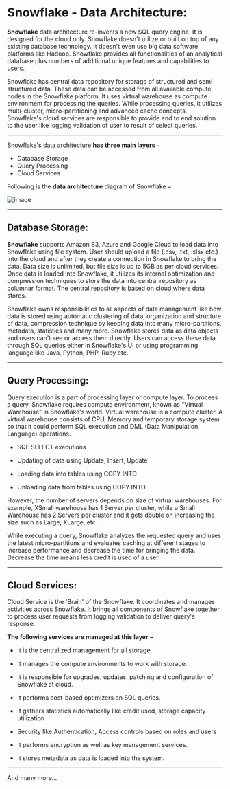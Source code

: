# Snowflake - Data Architecture:

**Snowflake** data architecture re-invents a new SQL query engine. It is designed for the cloud only. Snowflake doesn't utilize or built on top of any existing database technology. It doesn't even use big data software platforms like Hadoop. Snowflake provides all functionalities of an analytical database plus numbers of additional unique features and capabilities to users.

Snowflake has central data repository for storage of structured and semi-structured data. These data can be accessed from all available compute nodes in the Snowflake platform. It uses virtual warehouse as compute environment for processing the queries. While processing queries, it utilizes multi-cluster, micro-partitioning and advanced cache concepts. Snowflake's cloud services are responsible to provide end to end solution to the user like logging validation of user to result of select queries.

---

Snowflake's data architecture **has three main layers** −

- Database Storage
- Query Processing
- Cloud Services

Following is the **data architecture** diagram of Snowflake −

![image](https://github.com/user-attachments/assets/b448535a-e2c1-45d1-af46-0f09560c54a0)

---

## Database Storage:

**Snowflake** supports Amazon S3, Azure and Google Cloud to load data into Snowflake using file system. User should upload a file (.csv, .txt, .xlsx etc.) into the cloud and after they create a connection in Snowflake to bring the data. Data size is unlimited, but file size is up to 5GB as per cloud services. Once data is loaded into Snowflake, it utilizes its internal optimization and compression techniques to store the data into central repository as columnar format. The central repository is based on cloud where data stores.

Snowflake owns responsibilities to all aspects of data management like how data is stored using automatic clustering of data, organization and structure of data, compression technique by keeping data into many micro-partitions, metadata, statistics and many more. Snowflake stores data as data objects and users can't see or access them directly. Users can access these data through SQL queries either in Snowflake's UI or using programming language like Java, Python, PHP, Ruby etc.

---

## Query Processing:

Query execution is a part of processing layer or compute layer. To process a query, Snowflake requires compute environment, known as "Virtual Warehouse" in Snowflake's world. Virtual warehouse is a compute cluster. A virtual warehouse consists of CPU, Memory and temporary storage system so that it could perform SQL execution and DML (Data Manipulation Language) operations.

- SQL SELECT executions

- Updating of data using Update, Insert, Update

- Loading data into tables using COPY INTO <tables>

- Unloading data from tables using COPY INTO <locations>

However, the number of servers depends on size of virtual warehouses. For example, XSmall warehouse has 1 Server per cluster, while a Small Warehouse has 2 Servers per cluster and it gets double on increasing the size such as Large, XLarge, etc.

While executing a query, Snowflake analyzes the requested query and uses the latest micro-partitions and evaluates caching at different stages to increase performance and decrease the time for bringing the data. Decrease the time means less credit is used of a user.

---

## Cloud Services:

Cloud Service is the 'Brain' of the Snowflake. It coordinates and manages activities across Snowflake. It brings all components of Snowflake together to process user requests from logging validation to deliver query's response.

**The following services are managed at this layer −**

- It is the centralized management for all storage.

- It manages the compute environments to work with storage.

- It is responsible for upgrades, updates, patching and configuration of Snowflake at cloud.

- It performs cost-based optimizers on SQL queries.

- It gathers statistics automatically like credit used, storage capacity utilization

- Security like Authentication, Access controls based on roles and users

- It performs encryption as well as key management services.

- It stores metadata as data is loaded into the system.

---

And many more...


